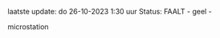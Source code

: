 laatste update: 
do 26-10-2023  1:30   uur 
Status: FAALT - geel - 
<div class="service R">microstation</div>